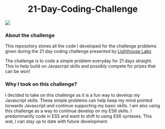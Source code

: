 <h1 align="center">
  21-Day-Coding-Challenge         
</h1>
<span align="center">
  <img src = "https://coding-challenge.lighthouselabs.ca/img/about/Experience_needed.png" align="center"></img>         
</span>

### About the challenge
This reposotory stores all the code I developed for the challenge problems given during the 21 day coding challenge presented by <a href="https://www.lighthouselabs.ca/" target="_blank">Lighthouse Labs</a>

The challenge is to code a simple problem everyday for 21 days straight. This to help build on Javascript skills and possibly compete for prizes that can be won!   

### Why I took on this challenge?

I decided to take on this challenge as it is a fun way to develop my Javascript skills. These simple problems can help keep my mind pointed torwards Javascript and continue supporting my basic skills. I am also using this challenge as a way to continue develop on my ES6 skills. I predominantly code in ES5 and want to shift to using ES6 syntaxes. This wat, I can stay up to date with future development.

